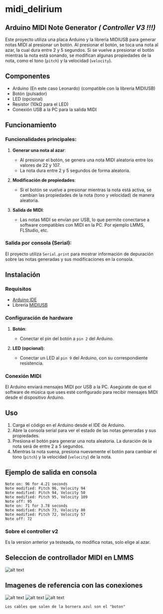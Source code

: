 # midi_delirium

## Arduino MIDI Note Generator *( Controller V3 !!!)*
Este proyecto utiliza una placa Arduino y la librería MIDIUSB para generar notas MIDI al presionar un botón. Al presionar el botón, se toca una nota al azar, la cual dura entre 2 y 5 segundos. Si se vuelve a presionar el botón mientras la nota está sonando, se modifican algunas propiedades de la nota, como el tono (`pitch`) y la velocidad (`velocity`).

## Componentes

- Arduino (En este caso Leonardo) (compatible con la librería MIDIUSB)
- Botón (pulsador)
- LED (opcional)
- Resistor (10kΩ para el LED)
- Conexión USB a la PC para la salida MIDI

## Funcionamiento

### Funcionalidades principales:

1. **Generar una nota al azar**:
   - Al presionar el botón, se genera una nota MIDI aleatoria entre los valores de 22 y 107.
   - La nota dura entre 2 y 5 segundos de forma aleatoria.

2. **Modificación de propiedades**:
   - Si el botón se vuelve a presionar mientras la nota está activa, se cambian las propiedades de la nota (tono y velocidad) de manera aleatoria.

3. **Salida de MIDI**:
   - Las notas MIDI se envían por USB, lo que permite conectarse a software compatibles con MIDI en la PC. Por ejemplo LMMS, FLStudio, etc.

### Salida por consola (Serial):
El proyecto utiliza `Serial.print` para mostrar información de depuración sobre las notas generadas y sus modificaciones en la consola.

## Instalación

### Requisitos

- [Arduino IDE](https://www.arduino.cc/en/software)
- Librería [MIDIUSB](https://github.com/arduino-libraries/MIDIUSB)
  
### Configuración de hardware

1. **Botón**:
   - Conectar el pin del botón a `pin 2` del Arduino.

2. **LED (opcional)**:
   - Conectar un LED al `pin 9` del Arduino, con su correspondiente resistencia.

### Conexión MIDI

El Arduino enviará mensajes MIDI por USB a la PC. Asegúrate de que el software de música que uses esté configurado para recibir mensajes MIDI desde el dispositivo Arduino.

## Uso

1. Carga el código en el Arduino desde el IDE de Arduino.
2. Abre la consola serial para ver el estado de las notas generadas y sus propiedades.
3. Presiona el botón para generar una nota aleatoria. La duración de la nota será de entre 2 a 5 segundos.
4. Mientras la nota suena, presiona nuevamente el botón para cambiar el tono (`pitch`) y la velocidad (`velocity`) de la nota.

## Ejemplo de salida en consola

```plaintext
Note on: 96 for 4.21 seconds
Note modified: Pitch 96, Velocity 94
Note modified: Pitch 94, Velocity 50
Note modified: Pitch 95, Velocity 109
Note off: 95
Note on: 71 for 3.78 seconds
Note modified: Pitch 73, Velocity 80
Note modified: Pitch 72, Velocity 57
Note off: 72
```

### Sobre el controller v2
Es la version anterior ya testeada, no modifica notas, solo elige al azar.

## Seleccion de controllador MIDI en LMMS
![alt text](imgs/seleccion-controller-lmms.jpg "Arduino Leonardo")

## Imagenes de referencia con las conexiones

![alt text](imgs/leonardo-1.jpg "Arduino Leonardo")
![alt text](imgs/leonardo-2.jpg "Arduino Leonardo")
![alt text](imgs/leonardo-3.jpg "Arduino Leonardo")
```
Los cables que salen de la bornera azul son el "boton"
```

